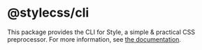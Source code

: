 # @stylecss/cli

This package provides the CLI for Style, a simple & practical CSS preprocessor. For more information, see [the documentation](https://stylecss.js.org/).
